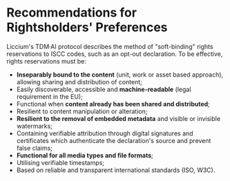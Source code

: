 # Recommendations for Rightsholders' Preferences

Liccium's TDM·AI protocol describes the method of "soft-binding" rights reservations to ISCC codes, such as an opt-out declaration. To be effective, rights reservations must be:

* **Inseparably bound to the content** (unit, work or asset based approach), \
  allowing sharing and distribution of content;
* Easily discoverable, accessible and **machine-readable** (legal requirement in the EU);
* Functional when **content already has been shared and distributed**;
* Resilient to content manipulation or alteration;
* **Resilient to the removal of embedded metadata** and visible or invisible watermarks;
* Containing verifiable attribution through digital signatures and certificates which authenticate the declaration's source and prevent false claims;&#x20;
* **Functional for all media types and file formats**;
* Utilising verifiable timestamps;
* Based on reliable and transparent international standards (ISO, W3C).
